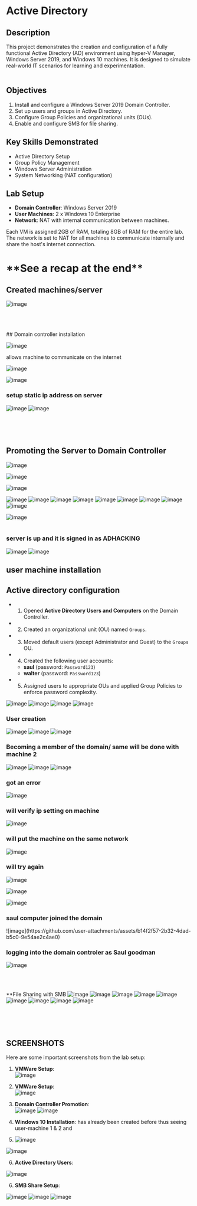 <h1>Active Directory</h1>

<h2>Description</h2>
This project demonstrates the creation and configuration of a fully functional Active Directory (AD) environment using hyper-V Manager, Windows Server 2019, and Windows 10 machines. It is designed to simulate real-world IT scenarios for learning and experimentation.
<br />
<br />

## Objectives
1. Install and configure a Windows Server 2019 Domain Controller.
2. Set up users and groups in Active Directory.
3. Configure Group Policies and organizational units (OUs).
4. Enable and configure SMB for file sharing.


## Key Skills Demonstrated
- Active Directory Setup
- Group Policy Management
- Windows Server Administration
- System Networking (NAT configuration)

## Lab Setup
- **Domain Controller**: Windows Server 2019
- **User Machines**: 2 x Windows 10 Enterprise
- **Network**: NAT with internal communication between machines.

Each VM is assigned 2GB of RAM, totaling 8GB of RAM for the entire lab. The network is set to NAT for all machines to communicate internally and share the host's internet connection.

<h1>**See a recap at the end**</h1>

## Created machines/server 

![image](https://github.com/user-attachments/assets/b7faa6bb-7150-409d-9248-87006e5122df)


<br />
<br />
<br />
## Domain controller installation

![image](https://github.com/user-attachments/assets/b8d8c1b3-91a6-4253-aa29-f96843077558)

allows machine to communicate on the internet 

![image](https://github.com/user-attachments/assets/965b0c93-1e55-474e-8cc3-9694fbdb4a76)

![image](https://github.com/user-attachments/assets/194548d9-5cba-4aef-a035-abb5c4f262bc)


<h3>setup static ip address on server</h3>

![image](https://github.com/user-attachments/assets/0b9eb1f9-e6c9-4b29-b7df-087ff1f7ee95)
![image](https://github.com/user-attachments/assets/a8aff85e-0137-4fea-8154-bcd1a53159da)

<br />
<br />
<br />

## Promoting the Server to Domain Controller

![image](https://github.com/user-attachments/assets/df63c79a-9981-45a1-9ded-ff7f52039349)

![image](https://github.com/user-attachments/assets/72d1e433-0548-4ae2-8080-61695aab1066)

![image](https://github.com/user-attachments/assets/c85cca81-bfce-45ca-bdca-b740549f7e27)

![image](https://github.com/user-attachments/assets/81ccf916-51f8-4869-a2a8-17ea8ce300f0)
![image](https://github.com/user-attachments/assets/a2253f93-f254-4334-b964-bd9617a8564d)
![image](https://github.com/user-attachments/assets/95f20952-cf92-47b4-8afb-e98b3586f7c5)
![image](https://github.com/user-attachments/assets/7db3f69f-cabd-4052-aab0-d9bda779fefc)
![image](https://github.com/user-attachments/assets/19b580b4-ac0e-4d9f-a282-250fe9c863b0)
![image](https://github.com/user-attachments/assets/65aa9476-9d57-487f-9892-1a58e522768a)
![image](https://github.com/user-attachments/assets/64a7a21b-81de-4c55-8ee1-13c62b344b3d)
![image](https://github.com/user-attachments/assets/5e85d962-b610-4d8a-881d-4389c86a4cff)
![image](https://github.com/user-attachments/assets/47057efd-e797-4d68-8bd1-5948280bbb9f)

![image](https://github.com/user-attachments/assets/8482512f-389f-4db8-a099-89c92cce8661)
<br />
<br />

<h3>server is up and it is signed in as ADHACKING</h3>

![image](https://github.com/user-attachments/assets/94ece524-2794-4407-b961-f49924fed3b6)
![image](https://github.com/user-attachments/assets/22dcf879-ae50-4d21-8638-0e6e1ef0133e)


## user machine installation


## Active directory configuration 
- 1. Opened **Active Directory Users and Computers** on the Domain Controller.
- 2. Created an organizational unit (OU) named `Groups`.
- 3. Moved default users (except Administrator and Guest) to the `Groups` OU.
- 4. Created the following user accounts:
   - **saul** (password: `Password123`)
   - **walter** (password: `Password123`)
- 5. Assigned users to appropriate OUs and applied Group Policies to enforce password complexity.

![image](https://github.com/user-attachments/assets/815ca589-661f-4c7e-bd8f-2023b44ae2bc)
![image](https://github.com/user-attachments/assets/1dc3f160-03e9-422f-806a-abd307d8de77)
![image](https://github.com/user-attachments/assets/ec3885e3-b90a-448d-9a8c-c8ac27c63596)
![image](https://github.com/user-attachments/assets/4386844e-76fd-49b2-a837-6f8a433ef5e1)

<h3> User creation </h3>

![image](https://github.com/user-attachments/assets/332899e1-b687-4358-beda-cd874af3a652)
![image](https://github.com/user-attachments/assets/cc60c922-aee0-48eb-9d13-5d579862ce9e)
![image](https://github.com/user-attachments/assets/8d3ba7ec-494b-4e48-bb88-7a11316a7d31)

<h3> Becoming a member of the domain/ same will be done with machine 2</h3>

![image](https://github.com/user-attachments/assets/45f839aa-cc4f-408c-9c09-369cce9e0dd4)
![image](https://github.com/user-attachments/assets/ec18d779-82c4-428c-a9bb-1ed5151f853c)
![image](https://github.com/user-attachments/assets/65e0b8cb-7acb-4a59-b24d-08351a135148)

<h3> got an error </h3>

![image](https://github.com/user-attachments/assets/4b92203c-3ed6-4642-8ed5-d6895fc0832f)
<br />
<h3> will verify ip setting on machine </h3>

![image](https://github.com/user-attachments/assets/f317c3df-3c8d-4707-9a12-1f7f3be32d92)

<h3> will put the machine on the same network  </h3>

![image](https://github.com/user-attachments/assets/972d8b30-2dfd-4a46-9db4-cbd67d31ffec)

<h3> will try again </h3>

![image](https://github.com/user-attachments/assets/89a96ac9-613e-40f9-a7dd-2c62fa6f729a)

![image](https://github.com/user-attachments/assets/ef369b96-f2df-493a-a8c5-fbdf6b447011)

![image](https://github.com/user-attachments/assets/1fc5668b-7c9a-4ca6-8636-b1a124742d48)

<h3>saul computer joined the domain</h3>
![image](https://github.com/user-attachments/assets/b14f2f57-2b32-4dad-b5c0-9e54ae2c4ae0)

<h3> logging  into the domain controler as Saul goodman </h3>

![image](https://github.com/user-attachments/assets/8cd674e3-8a66-4f49-a872-528f19eecb23)

<br />
<br />

**File Sharing with SMB
![image](https://github.com/user-attachments/assets/adbe71ee-b976-4e09-91a5-8a3dac1bd8f3)
![image](https://github.com/user-attachments/assets/a5478e71-f0d0-4013-9946-4887d52b613e)
![image](https://github.com/user-attachments/assets/50bf206b-b868-4a5f-a896-82ac912d361f)
![image](https://github.com/user-attachments/assets/28822667-f3a1-4465-b44f-035bedb834ec)
![image](https://github.com/user-attachments/assets/370e63dd-407a-4097-a0dd-bbd37e7c5765)
![image](https://github.com/user-attachments/assets/b16c6874-92b2-4678-82a8-cc8226070233)
![image](https://github.com/user-attachments/assets/ae54be1c-2cb5-43fd-84de-baac22a5dc74)
![image](https://github.com/user-attachments/assets/4d075ea7-e178-477b-954a-d966dcce7ca3)
![image](https://github.com/user-attachments/assets/a52cbb14-1c38-403f-95e3-a0721afd3c18)

<br />
<br />
<br />

## SCREENSHOTS  
Here are some important screenshots from the lab setup:

1. **VMWare Setup**:  
![image](https://github.com/user-attachments/assets/b7faa6bb-7150-409d-9248-87006e5122df)

2. **VMWare Setup**:  
![image](https://github.com/user-attachments/assets/194548d9-5cba-4aef-a035-abb5c4f262bc)

3. **Domain Controller Promotion**:  
![image](https://github.com/user-attachments/assets/19b580b4-ac0e-4d9f-a282-250fe9c863b0)
![image](https://github.com/user-attachments/assets/65aa9476-9d57-487f-9892-1a58e522768a)

4. **Windows 10 Installation**:
   has already been created before thus seeing user-machine 1 & 2 and 
6. ![image](https://github.com/user-attachments/assets/f68df873-4dd2-46ac-afaa-478940ea4bba)
  
![image](https://github.com/user-attachments/assets/7f0015ee-2417-4628-afd5-b79e54350710)

6. **Active Directory Users**:  

![image](https://github.com/user-attachments/assets/89e49846-0fe3-4c22-be78-1af10def59ae)

6. **SMB Share Setup**:

![image](https://github.com/user-attachments/assets/7b9e0bda-d42f-433e-85a7-4f1a5905b9aa)
![image](https://github.com/user-attachments/assets/139390c7-f3b8-4593-9666-6a1173659be4)
![image](https://github.com/user-attachments/assets/02d59adc-59e2-48bc-8b00-2c5bae1d2f66)




